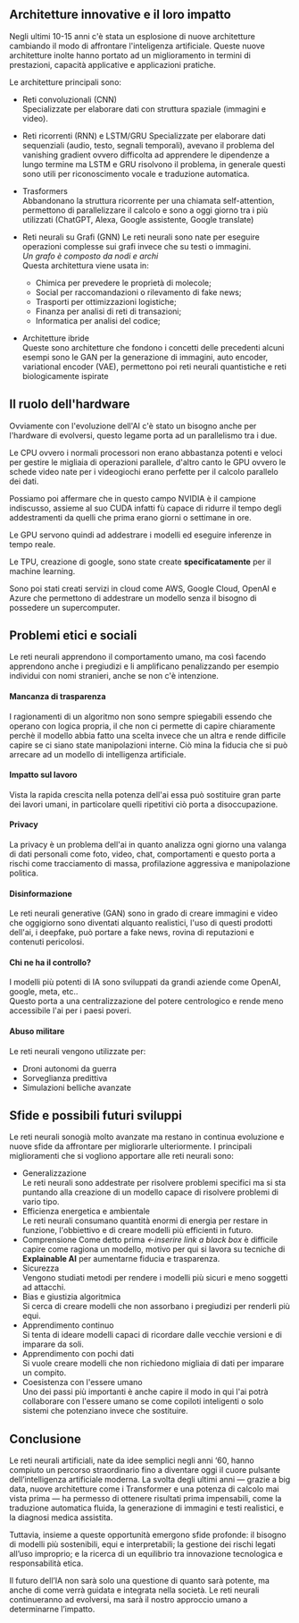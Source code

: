 ## Architetture innovative e il loro impatto

Negli ultimi 10-15 anni c'è stata un esplosione di nuove architetture cambiando il modo di affrontare l'inteligenza artificiale.
Queste nuove architetture inolte hanno portato ad un miglioramento in termini di prestazioni, capacità applicative e applicazioni pratiche.

Le architetture principali sono:
- Reti convoluzionali (CNN)  
Specializzate per elaborare dati con struttura spaziale (immagini e video).
- Reti ricorrenti (RNN)  e LSTM/GRU
Specializzate per elaborare dati sequenziali (audio, testo, segnali temporali), avevano il problema del vanishing gradient ovvero difficolta ad apprendere le dipendenze a lungo termine ma LSTM e GRU risolvono il problema, in generale questi sono utili per riconoscimento vocale e traduzione automatica.
- Trasformers  
Abbandonano la struttura ricorrente per una chiamata self-attention, permettono di parallelizzare il calcolo e sono a oggi giorno tra i più utilizzati (ChatGPT, Alexa, Google assistente, Google translate)
- Reti neurali su Grafi (GNN)
Le reti neurali sono nate per eseguire operazioni complesse sui grafi invece che su testi o immagini.  
*Un grafo è composto da nodi e archi*  
Questa architettura viene usata in:  
    - Chimica per prevedere le proprietà di molecole;
    - Social per raccomandazioni o rilevamento di fake news;
    - Trasporti per ottimizzazioni logistiche;
    - Finanza per analisi di reti di transazioni;
    - Informatica per analisi del codice;

- Architetture ibride  
Queste sono architetture che fondono i concetti delle precedenti alcuni esempi sono le GAN per la generazione di immagini, auto encoder, variational encoder (VAE), permettono poi reti neurali quantistiche e reti biologicamente ispirate

## Il ruolo dell'hardware

Ovviamente con l'evoluzione dell'AI c'è stato un bisogno anche per l'hardware di evolversi, questo legame porta ad un parallelismo tra i due.

Le CPU ovvero i normali processori non erano abbastanza potenti e veloci per gestire le migliaia di operazioni parallele, d'altro canto le GPU ovvero le schede video nate per i videogiochi erano perfette per il calcolo parallelo dei dati.

Possiamo poi affermare che in questo campo NVIDIA è il campione indiscusso, assieme al suo CUDA infatti fù capace di ridurre il tempo degli addestramenti da quelli che prima erano giorni o settimane in ore.

Le GPU servono quindi ad addestrare i modelli ed eseguire inferenze in tempo reale.

Le TPU, creazione di google, sono state create **specificatamente** per il machine learning.

Sono poi stati creati servizi in cloud come AWS, Google Cloud, OpenAI e Azure che permettono di addestrare un modello senza il bisogno di possedere un supercomputer.

## Problemi etici e sociali

Le reti neurali apprendono il comportamento umano, ma così facendo apprendono anche i pregiudizi e li amplificano penalizzando per esempio individui con nomi stranieri, anche se non c'è intenzione.

#### Mancanza di trasparenza

I ragionamenti di un algoritmo non sono sempre spiegabili essendo che operano con logica propria, il che non ci permette di capire chiaramente perchè il modello abbia fatto una scelta invece che un altra e rende difficile capire se ci siano state manipolazioni interne.
Ciò mina la fiducia che si può arrecare ad un modello di intelligenza artificiale.

#### Impatto sul lavoro

Vista la rapida crescita nella potenza dell'ai essa può sostituire gran parte dei lavori umani, in particolare quelli ripetitivi ciò porta a disoccupazione.

#### Privacy

La privacy è un problema dell'ai in quanto analizza ogni giorno una valanga di dati personali come foto, video, chat, comportamenti e questo porta a rischi come tracciamento di massa, profilazione aggressiva e manipolazione politica.

#### Disinformazione

Le reti neurali generative (GAN) sono in grado di creare immagini e video che oggigiorno sono diventati alquanto realistici, l'uso di questi prodotti dell'ai, i deepfake, può portare a fake news, rovina di reputazioni e contenuti pericolosi.

#### Chi ne ha il controllo?

I modelli più potenti di IA sono sviluppati da grandi aziende come OpenAI, google, meta, etc..  
Questo porta a una centralizzazione del potere centrologico e rende meno accessibile l'ai per i paesi poveri.

#### Abuso militare

Le reti neurali vengono utilizzate per:
- Droni autonomi da guerra
- Sorveglianza predittiva
- Simulazioni belliche avanzate

## Sfide e possibili futuri sviluppi

Le reti neurali sonogià molto avanzate ma restano in continua evoluzione e nuove sfide da affrontare per migliorarle ulteriormente.
I principali miglioramenti che si vogliono apportare alle reti neurali sono:
- Generalizzazione  
Le reti neurali sono addestrate per risolvere problemi specifici ma si sta puntando alla creazione di un modello capace di risolvere problemi di vario tipo.
- Efficienza energetica e ambientale  
Le reti neurali consumano quantità enormi di energia per restare in funzione, l'obbiettivo e di creare modelli più efficienti in futuro.
- Comprensione
Come detto prima *<-inserire link a black box* è difficile capire come ragiona un modello, motivo per qui si lavora su tecniche di **Explainable AI** per aumentarne fiducia e trasparenza.
- Sicurezza  
Vengono studiati metodi per rendere i modelli più sicuri e meno soggetti ad attacchi.
- Bias e giustizia algoritmica  
Si cerca di creare modelli che non assorbano i pregiudizi per renderli più equi.
- Apprendimento continuo  
Si tenta di ideare modelli capaci di ricordare dalle vecchie versioni e di imparare da soli.
- Apprendimento con pochi dati  
Si vuole creare modelli che non richiedono migliaia di dati per imparare un compito.
- Coesistenza con l'essere umano  
Uno dei passi più importanti è anche capire il modo in qui l'ai potrà collaborare con l'essere umano se come copiloti inteligenti o solo sistemi che potenziano invece che sostituire.

## Conclusione
Le reti neurali artificiali, nate da idee semplici negli anni ‘60, hanno compiuto un percorso straordinario fino a diventare oggi il cuore pulsante dell’intelligenza artificiale moderna. La svolta degli ultimi anni — grazie a big data, nuove architetture come i Transformer e una potenza di calcolo mai vista prima — ha permesso di ottenere risultati prima impensabili, come la traduzione automatica fluida, la generazione di immagini e testi realistici, e la diagnosi medica assistita.

Tuttavia, insieme a queste opportunità emergono sfide profonde: il bisogno di modelli più sostenibili, equi e interpretabili; la gestione dei rischi legati all’uso improprio; e la ricerca di un equilibrio tra innovazione tecnologica e responsabilità etica.

Il futuro dell’IA non sarà solo una questione di quanto sarà potente, ma anche di come verrà guidata e integrata nella società. Le reti neurali continueranno ad evolversi, ma sarà il nostro approccio umano a determinarne l’impatto.
